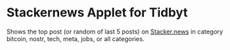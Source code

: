 # Stackernews Applet for Tidbyt

Shows the top post (or random of last 5 posts) on [Stacker.news](https://stacker.news) in category bitcoin, nostr, tech, meta, jobs, or all categories.
